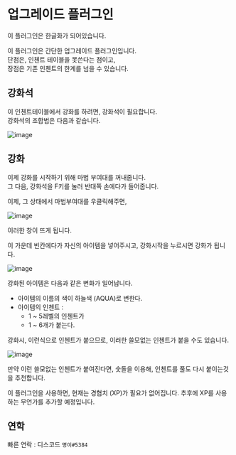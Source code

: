 업그레이드 플러그인
==================

이 플러그인은 한글화가 되어있습니다.

이 플러그인은 간단한 업그레이드 플러그인입니다.<br/>
단점은, 인첸트 테이블을 못쓴다는 점이고, <br/>장점은 기존 인첸트의 한계를 넘을 수 있습니다.

## 강화석
이 인첸트테이블에서 강화를 하려면, 강화석이 필요합니다.<br>
강화석의 조합법은 다음과 같습니다.

![image](https://user-images.githubusercontent.com/76814120/107301621-2bbc7180-6abf-11eb-8dc4-f82e29e1657e.png)

## 강화
이제 강화를 시작하기 위해 마법 부여대를 꺼내줍니다.<br/>
그 다음, 강화석을 F키를 눌러 반대쪽 손에다가 들어줍니다.

이제, 그 상태에서 마법부여대를 우클릭해주면,

![image](https://user-images.githubusercontent.com/76814120/107301829-98d00700-6abf-11eb-9636-d0dc8dfb754e.png)

이러한 창이 뜨게 됩니다.

이 가운데 빈칸에다가 자신의 아이템을 넣어주시고, 강화시작을 누르시면 강화가 됩니다.

![image](https://user-images.githubusercontent.com/76814120/107301954-d59bfe00-6abf-11eb-8c2c-ec3871d490cd.png)

강화된 아이템은 다음과 같은 변화가 일어납니다.

* 아이템의 이름의 색이 하늘색 (AQUA)로 변한다.
* 아이템의 인첸트 :
  - 1 ~ 5레벨의 인첸트가
  - 1 ~ 6개가 붙는다.
 
 
강화시, 이런식으로 인첸트가 붙으므로, 이러한 쓸모없는 인첸트가 붙을 수도 있습니다.

![image](https://user-images.githubusercontent.com/76814120/107302718-23653600-6ac1-11eb-9b57-b921f58c60d1.png)

만약 이런 쓸모없는 인첸트가 붙여진다면, 숫돌을 이용해, 인첸트를 풀도 다시 붙이는것을 추천합니다.

이 플러그인을 사용하면, 현재는 경혐치 (XP)가 필요가 없어집니다.
추후에 XP를 사용하는 무언가를 추가할 예정입니다.

## 연학
빠른 연락 : 디스코드 `명이#5384`
